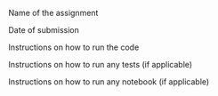 Name of the assignment

Date of submission

Instructions on how to run the code

Instructions on how to run any tests (if applicable)

Instructions on how to run any notebook (if applicable)